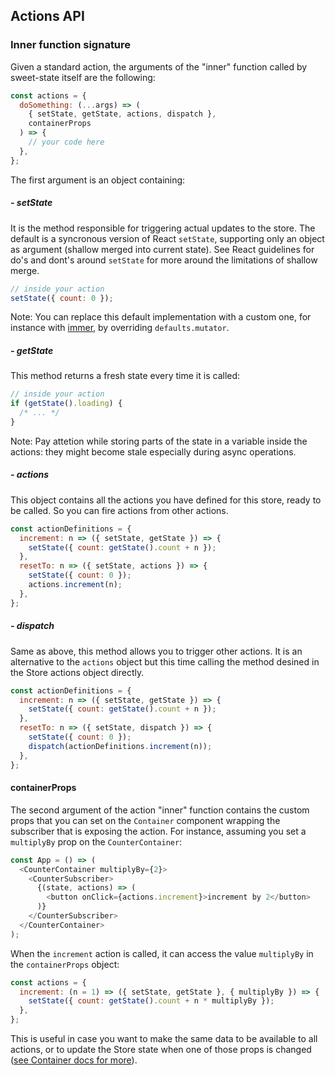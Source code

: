 ## Actions API

### Inner function signature

Given a standard action, the arguments of the "inner" function called by sweet-state itself are the following:

```js
const actions = {
  doSomething: (...args) => (
    { setState, getState, actions, dispatch },
    containerProps
  ) => {
    // your code here
  },
};
```

The first argument is an object containing:

##### - setState

It is the method responsible for triggering actual updates to the store. The default is a syncronous version of React `setState`, supporting only an object as argument (shallow merged into current state). See React guidelines for do's and dont's around `setState` for more around the limitations of shallow merge.

```js
// inside your action
setState({ count: 0 });
```

Note: You can replace this default implementation with a custom one, for instance with [immer](https://github.com/mweststrate/immer), by overriding `defaults.mutator`.

##### - getState

This method returns a fresh state every time it is called:

```js
// inside your action
if (getState().loading) {
  /* ... */
}
```

Note: Pay attetion while storing parts of the state in a variable inside the actions: they might become stale especially during async operations.

##### - actions

This object contains all the actions you have defined for this store, ready to be called. So you can fire actions from other actions.

```js
const actionDefinitions = {
  increment: n => ({ setState, getState }) => {
    setState({ count: getState().count + n });
  },
  resetTo: n => ({ setState, actions }) => {
    setState({ count: 0 });
    actions.increment(n);
  },
};
```

##### - dispatch

Same as above, this method allows you to trigger other actions. It is an alternative to the `actions` object but this time calling the method desined in the Store actions object directly.

```js
const actionDefinitions = {
  increment: n => ({ setState, getState }) => {
    setState({ count: getState().count + n });
  },
  resetTo: n => ({ setState, dispatch }) => {
    setState({ count: 0 });
    dispatch(actionDefinitions.increment(n));
  },
};
```

#### containerProps

The second argument of the action "inner" function contains the custom props that you can set on the `Container` component wrapping the subscriber that is exposing the action. For instance, assuming you set a `multiplyBy` prop on the `CounterContainer`:

```js
const App = () => (
  <CounterContainer multiplyBy={2}>
    <CounterSubscriber>
      {(state, actions) => (
        <button onClick={actions.increment}>increment by 2</button>
      )}
    </CounterSubscriber>
  </CounterContainer>
);
```

When the `increment` action is called, it can access the value `multiplyBy` in the `containerProps` object:

```js
const actions = {
  increment: (n = 1) => ({ setState, getState }, { multiplyBy }) => {
    setState({ count: getState().count + n * multiplyBy });
  },
};
```

This is useful in case you want to make the same data to be available to all actions, or to update the Store state when one of those props is changed ([see Container docs for more](./advanced/container.md)).
